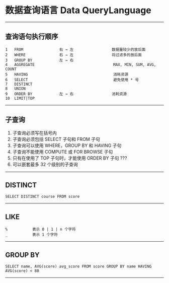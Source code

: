 # 数据查询语言 Data QueryLanguage
---
## 查询语句执行顺序
```
1   FROM			    右 → 左                 数据量较少的放后面
2   WHERE		        右 → 左                 将过滤多的放后面
3   GROUP BY		    左 → 右
4   AGGREGATE                                   MAX, MIN, SUM, AVG, COUNT
5   HAVING		                                消耗资源
6   SELECT		                                避免使用 * 号
7   DISTINCT		
8   UNION		
9   ORDER BY		    左 → 右                 消耗资源
10  LIMIT|TOP
```
---
## 子查询
1. 子查询必须写在括号内
2. 子查询必须包括 SELECT 子句和 FROM 子句
3. 子查询可以使用 WHERE，GROUP BY 和 HAVING 子句
4. 子查询不能使用 COMPUTE 或 FOR BROWSE 子句
5. 只有在使用了 TOP 子句时，才能使用 ORDER BY 子句  ???
6. 可以嵌套最多 32 个级别的子查询
---
## DISTINCT
```
SELECT DISTINCT course FROM score
```
---
## LIKE
```
%	        表示 0 | 1 | n 个字符  
_	        表示 1 个字符
```
---
## GROUP BY
```
SELECT name, AVG(score) avg_score FROM score GROUP BY name HAVING AVG(score) < 80
```
---